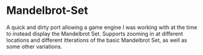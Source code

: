# Mandelbrot-Set

A quick and dirty port allowing a game engine I was working with at the time to instead display the Mandelbrot Set. Supports zooming in at different locations and different itterations of the basic Mandelbrot Set, as well as some other variations.
